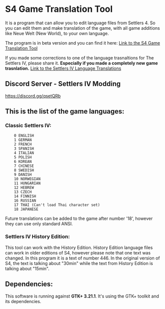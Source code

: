 # S4 Game Translation Tool
It is a program that can allow you to edit language files from Settlers 4. So you can edit them and make translation of the game, with all game additions like Neue Welt (New World), to your own language.

The program is in beta version and you can find it here:
[Link to the S4 Game Translation Tool](https://pawex3.blogspot.com/2019/01/the-settlers-iv-game-translation-tool.html)

If you made some corrections to one of the language trasnaltions for The Settlers IV, please share it. **Especially if you made a completely new game trasnlation.**
[Link to the Settlers IV Language Translations](https://github.com/PaweX/Settlers_IV_Language_Translations)

## Discord Server - Settlers IV Modding
https://discord.gg/qsetQRb

## This is the list of the game languages:

### Classic Settlers IV:

        0 ENGLISH
        1 GERMAN
        2 FRENCH
        3 SPANISH
        4 ITALIAN
        5 POLISH
        6 KOREAN
        7 CHINESE
        8 SWEDISH
        9 DANISH
        10 NORWEGIAN
        11 HUNGARIAN
        12 HEBREW
        13 CZECH
        14 FINNISH
        16 RUSSIAN
        17 THAI (Can't load Thai character set)
        18 JAPANESE
        
Future translations can be added to the game after number '18', however they can use only standard ANSI.
  
### Settlers IV History Edition:

This tool can work with the History Edition.
History Edition language files can work in older editions of S4, however please note that one text was changed. In this program it is a text of number 446. In the original version of S4, the text is talking about "30min" while the text from History Edition is talking about "15min".
        
## Dependencies:
This software is running against **GTK+ 3.21.1**. It's using the GTK+ toolkit and its dependencies.
